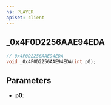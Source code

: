 ```yaml
---
ns: PLAYER
apiset: client
---
```

## _0x4F0D2256AAE94EDA

```c
// 0x4F0D2256AAE94EDA
void _0x4F0D2256AAE94EDA(int p0);
```


## Parameters
* **p0**: